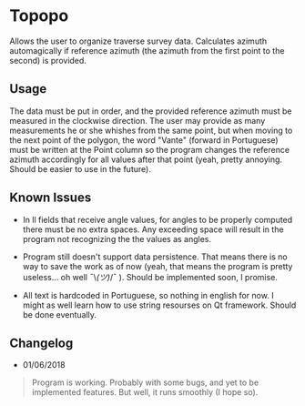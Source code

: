 # Topopo

Allows the user to organize traverse survey data. Calculates azimuth automagically if reference azimuth (the azimuth from the first point to the second) is provided.

## Usage

The data must be put in order, and the provided reference azimuth must be measured in the clockwise direction. The user may provide as many measurements he or she whishes from the same point, but when moving to the next point of the polygon, the word "Vante" (forward in Portuguese) must be written at the Point column so the program changes the reference azimuth accordingly for all values after that point (yeah, pretty annoying. Should be easier to use in the future).

## Known Issues

   * In ll fields that receive angle values, for angles to be properly computed there must be no extra spaces. Any exceeding space will result in the program not recognizing the the values as angles.

  * Program still doesn't support data persistence. That means there is no way to save the work as of now (yeah, that means the program is pretty useless... oh well ¯\\_(ツ)_/¯ ). Should be implemented soon, I promise.
 
  * All text is hardcoded in Portuguese, so nothing in english for now. I might as well learn how to use string resourses on Qt framework. Should be done eventually.
 
 ## Changelog
 
  * 01/06/2018
  > Program is working. Probably with some bugs, and yet to be implemented features. But well, it runs smoothly (I hope so).
    
